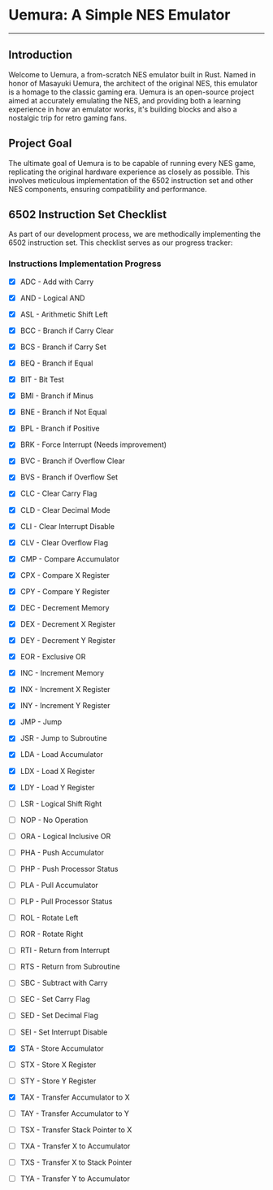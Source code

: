 # Uemura: A Simple NES Emulator
---
## Introduction
Welcome to Uemura, a from-scratch NES emulator built in Rust. Named in honor of Masayuki Uemura, the architect of the original NES, this emulator is a homage to the classic gaming era. Uemura is an open-source project aimed at accurately emulating the NES, and providing both a learning experience in how an emulator works, it's building blocks and also a nostalgic trip for retro gaming fans.

## Project Goal
The ultimate goal of Uemura is to be capable of running every NES game, replicating the original hardware experience as closely as possible. This involves meticulous implementation of the 6502 instruction set and other NES components, ensuring compatibility and performance.

## 6502 Instruction Set Checklist
As part of our development process, we are methodically implementing the 6502 instruction set. This checklist serves as our progress tracker:

### Instructions Implementation Progress

- [x] ADC - Add with Carry
- [x] AND - Logical AND
- [x] ASL - Arithmetic Shift Left
- [x] BCC - Branch if Carry Clear
- [x] BCS - Branch if Carry Set
- [x] BEQ - Branch if Equal
- [x] BIT - Bit Test
- [x] BMI - Branch if Minus
- [x] BNE - Branch if Not Equal
- [x] BPL - Branch if Positive
- [x] BRK - Force Interrupt (Needs improvement)
- [x] BVC - Branch if Overflow Clear
- [x] BVS - Branch if Overflow Set
- [x] CLC - Clear Carry Flag
- [x] CLD - Clear Decimal Mode
- [x] CLI - Clear Interrupt Disable
- [x] CLV - Clear Overflow Flag
- [x] CMP - Compare Accumulator
- [x] CPX - Compare X Register
- [x] CPY - Compare Y Register
- [x] DEC - Decrement Memory
- [x] DEX - Decrement X Register
- [x] DEY - Decrement Y Register
- [x] EOR - Exclusive OR
- [x] INC - Increment Memory
- [x] INX - Increment X Register
- [x] INY - Increment Y Register
- [x] JMP - Jump
- [x] JSR - Jump to Subroutine
- [x] LDA - Load Accumulator
- [x] LDX - Load X Register
- [x] LDY - Load Y Register
- [ ] LSR - Logical Shift Right
- [ ] NOP - No Operation
- [ ] ORA - Logical Inclusive OR
- [ ] PHA - Push Accumulator
- [ ] PHP - Push Processor Status
- [ ] PLA - Pull Accumulator
- [ ] PLP - Pull Processor Status
- [ ] ROL - Rotate Left
- [ ] ROR - Rotate Right
- [ ] RTI - Return from Interrupt
- [ ] RTS - Return from Subroutine
- [ ] SBC - Subtract with Carry
- [ ] SEC - Set Carry Flag
- [ ] SED - Set Decimal Flag
- [ ] SEI - Set Interrupt Disable
- [x] STA - Store Accumulator
- [ ] STX - Store X Register
- [ ] STY - Store Y Register
- [x] TAX - Transfer Accumulator to X
- [ ] TAY - Transfer Accumulator to Y
- [ ] TSX - Transfer Stack Pointer to X
- [ ] TXA - Transfer X to Accumulator
- [ ] TXS - Transfer X to Stack Pointer
- [ ] TYA - Transfer Y to Accumulator

